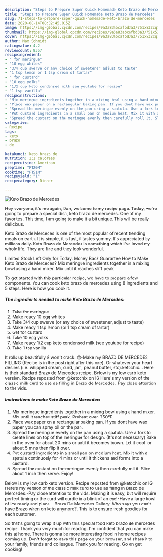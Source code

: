 ```yaml
---
description: "Steps to Prepare Super Quick Homemade Keto Brazo de Mercedes"
title: "Steps to Prepare Super Quick Homemade Keto Brazo de Mercedes"
slug: 71-steps-to-prepare-super-quick-homemade-keto-brazo-de-mercedes
date: 2020-08-14T08:02:45.015Z
image: https://img-global.cpcdn.com/recipes/9a3a83abcafbd3a3/751x532cq70/keto-brazo-de-mercedes-recipe-main-photo.jpg
thumbnail: https://img-global.cpcdn.com/recipes/9a3a83abcafbd3a3/751x532cq70/keto-brazo-de-mercedes-recipe-main-photo.jpg
cover: https://img-global.cpcdn.com/recipes/9a3a83abcafbd3a3/751x532cq70/keto-brazo-de-mercedes-recipe-main-photo.jpg
author: Max Schmidt
ratingvalue: 4.2
reviewcount: 8357
recipeingredient:
- " for meringue"
- "10 egg whites"
- "3/4 cup swerve or any choice of sweetener adjust to taste"
- "1 tsp lemon or 1 tsp cream of tartar"
- " for custard"
- "10 egg yolks"
- "1/2 cup keto condensed milk see youtube for recipe"
- "1 tsp vanilla"
recipeinstructions:
- "Mix meringue ingredients together in a mixing bowl using a hand mixer. Mix until it reaches stiff peak. Preheat oven 350⁰F."
- "Place wax paper on a rectangular baking pan. If you dont have wax paper you can spray oil on the pan."
- "Spread the meringue evenly on the pan using a spatula. Use a fork to create lines on top of the meringue for design. (It&#39;s not necessary) Bake in the oven for about 20 mins or until it becomes brown. Let it cool for about 5 mins then flip it over."
- "Put custard ingredients in a small pan on medium heat. Mix it with a spatula continuosly for 4 mins or until it thickens and forms into a custard."
- "Spread the custard on the meringue evenly then carefully roll it. Slice about 1 inch then serve. Enjoy!"
categories:
- Recipe
tags:
- keto
- brazo
- de

katakunci: keto brazo de 
nutrition: 231 calories
recipecuisine: American
preptime: "PT20M"
cooktime: "PT51M"
recipeyield: "1"
recipecategory: Dinner

---
```



![Keto Brazo de Mercedes](https://img-global.cpcdn.com/recipes/9a3a83abcafbd3a3/751x532cq70/keto-brazo-de-mercedes-recipe-main-photo.jpg)

Hey everyone, it's me again, Dan, welcome to my recipe page. Today, we're going to prepare a special dish, keto brazo de mercedes. One of my favorites. This time, I am going to make it a bit unique. This will be really delicious.

Keto Brazo de Mercedes is one of the most popular of recent trending meals on earth. It is simple, it is fast, it tastes yummy. It's appreciated by millions daily. Keto Brazo de Mercedes is something which I've loved my whole life. They are fine and they look wonderful.

Limited Stock Left Only for Today. Money Back Guarantee How to Make Keto Brazo de Mercedes? Mix meringue ingredients together in a mixing bowl using a hand mixer. Mix until it reaches stiff peak.


To get started with this particular recipe, we have to prepare a few components. You can cook keto brazo de mercedes using 8 ingredients and 5 steps. Here is how you cook it.

<!--inarticleads1-->

##### The ingredients needed to make Keto Brazo de Mercedes:

1. Take  for meringue
1. Make ready 10 egg whites
1. Take 3/4 cup swerve (or any choice of sweetener, adjust to taste)
1. Make ready 1 tsp lemon (or 1 tsp cream of tartar)
1. Get  for custard
1. Take 10 egg yolks
1. Make ready 1/2 cup keto condensed milk (see youtube for recipe)
1. Take 1 tsp vanilla


It rolls up beautifully &amp; won&#39;t crack. 🙃-Make my BRAZO DE MERCEDES FILLING (Recipe is in the post right after this one). Or whatever your heart desires (i.e. whipped cream, curd, jam, peanut butter, etc).ketochix… Here is their standard Brazo de Mercedes recipe. Below is my low carb keto version. Recipe reposted from @ketochix on IG Here&#39;s my version of the classic milk curd to use as filling in Brazo de Mercedes.-Pay close attention to the vids. 

<!--inarticleads2-->

##### Instructions to make Keto Brazo de Mercedes:

1. Mix meringue ingredients together in a mixing bowl using a hand mixer. Mix until it reaches stiff peak. Preheat oven 350⁰F.
1. Place wax paper on a rectangular baking pan. If you dont have wax paper you can spray oil on the pan.
1. Spread the meringue evenly on the pan using a spatula. Use a fork to create lines on top of the meringue for design. (It&#39;s not necessary) Bake in the oven for about 20 mins or until it becomes brown. Let it cool for about 5 mins then flip it over.
1. Put custard ingredients in a small pan on medium heat. Mix it with a spatula continuosly for 4 mins or until it thickens and forms into a custard.
1. Spread the custard on the meringue evenly then carefully roll it. Slice about 1 inch then serve. Enjoy!


Below is my low carb keto version. Recipe reposted from @ketochix on IG Here&#39;s my version of the classic milk curd to use as filling in Brazo de Mercedes.-Pay close attention to the vids. Making it is easy, but will require perfect timing or the curd will curdle in a blink of an eye!-Have a large bowl of ice ready and place… Brazo De Mercedes Gallery. Who says you can&#39;t have Brazo when on keto anymore?. This is to ensure fresh goodies for each customer. 

So that's going to wrap it up with this special food keto brazo de mercedes recipe. Thank you very much for reading. I'm confident that you can make this at home. There is gonna be more interesting food in home recipes coming up. Don't forget to save this page on your browser, and share it to your family, friends and colleague. Thank you for reading. Go on get cooking!
